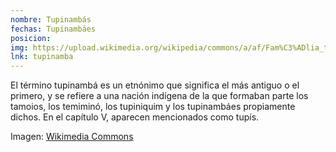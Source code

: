 ```yaml
---
nombre: Tupinambás
fechas: Tupinambáes
posicion: 
img: https://upload.wikimedia.org/wikipedia/commons/a/af/Fam%C3%ADlia_tupinamb%C3%A1_ARQUIVO_FMP.jpg
lnk: tupinamba
---
```


<p>El término tupinambá es un etnónimo que significa el más antiguo o el primero, y se refiere a una nación indígena de la que formaban parte los tamoios, los temiminó, los tupiniquim y los tupinambáes propiamente dichos. En el capítulo V, aparecen mencionados como tupís.</p>

<span>Imagen: <a href="https://upload.wikimedia.org/wikipedia/commons/a/af/Fam%C3%ADlia_tupinamb%C3%A1_ARQUIVO_FMP.jpg" target="blank_">Wikimedia Commons</a></span>